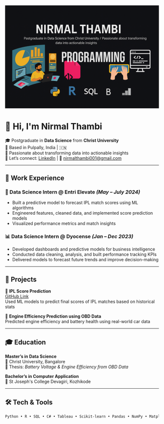 ![Header](https://github.com/Ntrmal/Ntrmal/blob/main/Banner.png)

# 👋 Hi, I'm Nirmal Thambi

🎓 Postgraduate in **Data Science** from **Christ University**  
📍 Based in Pulpally, India | 🇮🇳  
🔭 Passionate about transforming data into actionable insights  
💬 Let’s connect: [LinkedIn](https://www.linkedin.com/in/nirmal-t-88782223a) | 📧 nirmalthambi001@gmail.com  

---

## 💼 Work Experience

### 🧠 Data Science Intern @ Entri Elevate *(May – July 2024)*
- Built a predictive model to forecast IPL match scores using ML algorithms
- Engineered features, cleaned data, and implemented score prediction models
- Visualized performance metrics and match insights

### 📊 Data Science Intern @ Dyocense *(Jan – Dec 2023)*
- Developed dashboards and predictive models for business intelligence
- Conducted data cleaning, analysis, and built performance tracking KPIs
- Delivered models to forecast future trends and improve decision-making

---

## 📁 Projects

🔹 **IPL Score Prediction**  
[GitHub Link](https://github.com/Ntrmal/Machine_learning_and_Deep_learning.git)  
Used ML models to predict final scores of IPL matches based on historical stats

🔹 **Engine Efficiency Prediction using OBD Data**  
Predicted engine efficiency and battery health using real-world car data



---

## 🎓 Education

**Master’s in Data Science**  
📍 Christ University, Bangalore  
🧪 Thesis: *Battery Voltage & Engine Efficiency from OBD Data*

**Bachelor’s in Computer Application**  
📍 St Joseph's College Devagiri, Kozhikode

---

## 🛠️ Tech & Tools

```txt
Python • R • SQL • C# • Tableau • Scikit-learn • Pandas • NumPy • Matplotlib • Git • Hadoop • Kafka • Spark
